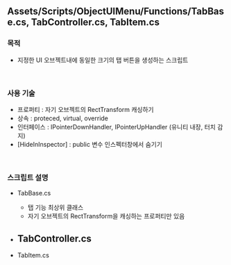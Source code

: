 ## Assets/Scripts/ObjectUIMenu/Functions/TabBase.cs, TabController.cs, TabItem.cs

### 목적
- 지정한 UI 오브젝트내에 동일한 크기의 탭 버튼을 생성하는 스크립트
<br>

### 사용 기술
- 프로퍼티 : 자기 오브젝트의 RectTransform 캐싱하기
- 상속 : proteced, virtual, override
- 인터페이스 : IPointerDownHandler, IPointerUpHandler (유니티 내장, 터치 감지)
- [HideInInspector] : public 변수 인스펙터창에서 숨기기
<br>

### 스크립트 설명
- TabBase.cs
  - 탭 기능 최상위 클래스
  - 자기 오브젝트의 RectTransform을 캐싱하는 프로퍼티만 있음

- TabController.cs
  - 

- TabItem.cs

<br>
